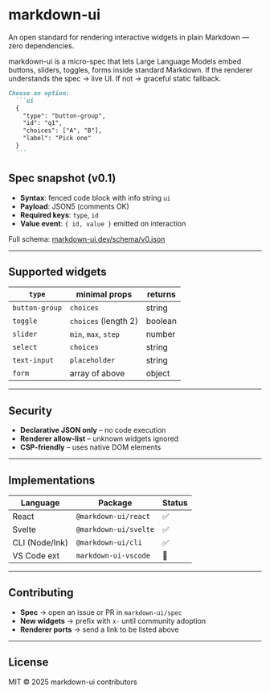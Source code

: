 # markdown-ui
An open standard for rendering interactive widgets in plain Markdown — zero dependencies.

markdown-ui is a micro-spec that lets Large Language Models embed buttons, sliders, toggles, forms inside standard Markdown.
If the renderer understands the spec → live UI.
If not → graceful static fallback.

````markdown
Choose an option:
  ```ui
  {
    "type": "button-group",
    "id": "q1",
    "choices": ["A", "B"],
    "label": "Pick one"
  }
  ```
````

## Spec snapshot (v0.1)

- **Syntax**: fenced code block with info string `ui`  
- **Payload**: JSON5 (comments OK)  
- **Required keys**: `type`, `id`  
- **Value event**: `{ id, value }` emitted on interaction  

Full schema: [markdown-ui.dev/schema/v0.json](https://markdown-ui.dev/schema/v0.json)

---

## Supported widgets

| `type` | minimal props | returns |
|--------|---------------|---------|
| `button-group` | `choices` | string |
| `toggle` | `choices` (length 2) | boolean |
| `slider` | `min`, `max`, `step` | number |
| `select` | `choices` | string |
| `text-input` | `placeholder` | string |
| `form` | array of above | object |

---

## Security

- **Declarative JSON only** – no code execution  
- **Renderer allow-list** – unknown widgets ignored  
- **CSP-friendly** – uses native DOM elements

---

## Implementations

| Language | Package | Status |
|----------|---------|--------|
| React | `@markdown-ui/react` | ✅ |
| Svelte | `@markdown-ui/svelte` | ✅ |
| CLI (Node/Ink) | `@markdown-ui/cli` | ✅ |
| VS Code ext | `markdown-ui-vscode` | 🚧 |

---

## Contributing

- **Spec** → open an issue or PR in `markdown-ui/spec`  
- **New widgets** → prefix with `x-` until community adoption  
- **Renderer ports** → send a link to be listed above

---

## License

MIT © 2025 markdown-ui contributors
